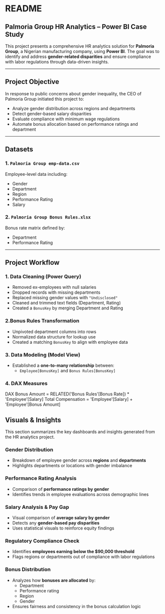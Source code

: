 # README

## Palmoria Group HR Analytics – Power BI Case Study

This project presents a comprehensive HR analytics solution for **Palmoria Group**, a Nigerian manufacturing company, using **Power BI**. The goal was to identify and address **gender-related disparities** and ensure compliance with labor regulations through data-driven insights.

---

## Project Objective

In response to public concerns about gender inequality, the CEO of Palmoria Group initiated this project to:

- Analyze gender distribution across regions and departments  
- Detect gender-based salary disparities  
- Evaluate compliance with minimum wage regulations  
- Automate bonus allocation based on performance ratings and department  

---

## Datasets

### 1. `Palmoria Group emp-data.csv`  
Employee-level data including:
- Gender  
- Department  
- Region  
- Performance Rating  
- Salary  

### 2. `Palmoria Group Bonus Rules.xlsx`  
Bonus rate matrix defined by:
- Department  
- Performance Rating  

---

## Project Workflow

### 1. Data Cleaning (Power Query)
- Removed ex-employees with null salaries  
- Dropped records with missing departments  
- Replaced missing gender values with `"Undisclosed"`  
- Cleaned and trimmed text fields (Department, Rating)  
- Created a `BonusKey` by merging Department and Rating  

### 2.Bonus Rules Transformation
- Unpivoted department columns into rows  
- Normalized data structure for lookup use  
- Created a matching `BonusKey` to align with employee data  

### 3. Data Modeling (Model View)
- Established a **one-to-many relationship** between:
  - `Employee[BonusKey]` and `Bonus Rules[BonusKey]`  

### 4. DAX Measures

DAX
Bonus Amount = RELATED('Bonus Rules'[Bonus Rate]) * 'Employee'[Salary]
Total Compensation = 'Employee'[Salary] + 'Employee'[Bonus Amount]
## Visuals & Insights

This section summarizes the key dashboards and insights generated from the HR analytics project.

### Gender Distribution
- Breakdown of employee gender across **regions** and **departments**
- Highlights departments or locations with gender imbalance

### Performance Rating Analysis
- Comparison of **performance ratings by gender**
- Identifies trends in employee evaluations across demographic lines

### Salary Analysis & Pay Gap
- Visual comparison of **average salary by gender**
- Detects any **gender-based pay disparities**
- Uses statistical visuals to reinforce equity findings

### Regulatory Compliance Check
- Identifies **employees earning below the $90,000 threshold**
- Flags regions or departments out of compliance with labor regulations

### Bonus Distribution
- Analyzes how **bonuses are allocated** by:
  - Department  
  - Performance rating  
  - Region  
  - Gender  
- Ensures fairness and consistency in the bonus calculation logic
